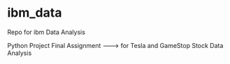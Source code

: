 # ibm_data
Repo for ibm Data Analysis 

Python Project Final Assignment 
---> for Tesla and GameStop Stock Data Analysis
